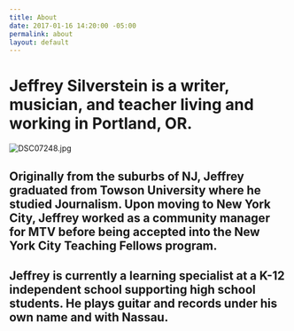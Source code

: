 ```yaml
---
title: About
date: 2017-01-16 14:20:00 -05:00
permalink: about
layout: default
---
```


# Jeffrey Silverstein is a writer, musician, and teacher living and working in Portland, OR.

![DSC07248.jpg](/uploads/DSC07248.jpg)

## Originally from the suburbs of NJ, Jeffrey graduated from Towson University where he studied Journalism. Upon moving to New York City, Jeffrey worked as a community manager for MTV before being accepted into the New York City Teaching Fellows program.

## Jeffrey is currently a learning specialist at a K-12 independent school supporting high school students. He plays guitar and records under his own name and with Nassau. 
